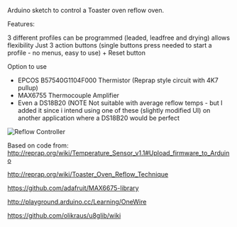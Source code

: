 Arduino sketch to control a Toaster oven reflow oven.

Features:

3 different profiles can be programmed (leaded, leadfree and drying) allows flexibility
Just 3 action buttons (single buttons press needed to start a profile - no menus, easy to use) + Reset button

Option to use
- EPCOS B57540G1104F000 Thermistor (Reprap style circuit with 4K7 pullup)
- MAX6755 Thermocouple Amplifier
- Even a DS18B20 (NOTE  Not suitable with average reflow temps - but I added it since i intend using one of these (slightly modified UI) on another application where a DS18B20 would be perfect

![Reflow Controller](https://raw.githubusercontent.com/openhardwarecoza/Reflow_Oven_u8GLib/master/Photo/20151103_145121.jpg)

Based on code from:  
http://reprap.org/wiki/Temperature_Sensor_v1.1#Upload_firmware_to_Arduino

http://reprap.org/wiki/Toaster_Oven_Reflow_Technique

https://github.com/adafruit/MAX6675-library

http://playground.arduino.cc/Learning/OneWire

https://github.com/olikraus/u8glib/wiki
